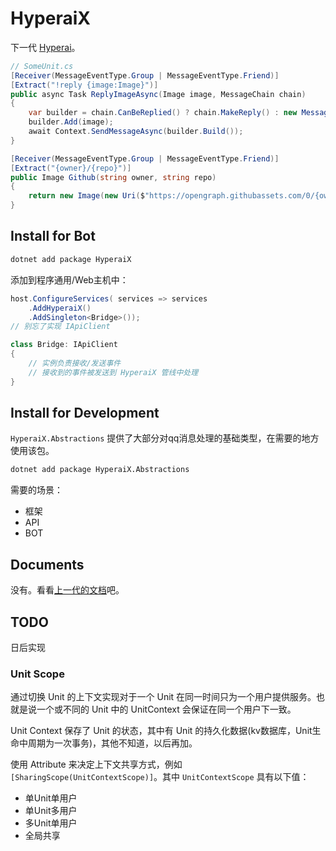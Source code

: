 # HyperaiX

下一代 [Hyperai]("https://github.com/theGravityLab/Hyperai")。

```csharp
// SomeUnit.cs
[Receiver(MessageEventType.Group | MessageEventType.Friend)]
[Extract("!reply {image:Image}")]
public async Task ReplyImageAsync(Image image, MessageChain chain)
{
    var builder = chain.CanBeReplied() ? chain.MakeReply() : new MessageChainBuilder();
    builder.Add(image);
    await Context.SendMessageAsync(builder.Build());
}

[Receiver(MessageEventType.Group | MessageEventType.Friend)]
[Extract("{owner}/{repo}")]
public Image Github(string owner, string repo)
{
    return new Image(new Uri($"https://opengraph.githubassets.com/0/{owner}/{repo}"));
}
```

## Install for Bot

```sh
dotnet add package HyperaiX

```

添加到程序通用/Web主机中：

```csharp
host.ConfigureServices( services => services
    .AddHyperaiX()
    .AddSingleton<Bridge>());
// 别忘了实现 IApiClient

class Bridge: IApiClient
{
    // 实例负责接收/发送事件
    // 接收到的事件被发送到 HyperaiX 管线中处理
}

```

## Install for Development

`HyperaiX.Abstractions` 提供了大部分对qq消息处理的基础类型，在需要的地方使用该包。

```sh
dotnet add package HyperaiX.Abstractions
```

需要的场景：

- 框架
- API
- BOT

## Documents

没有。看看[上一代的文档](https://projhyperai.dowob.vip)吧。

## TODO

日后实现

### Unit Scope

通过切换 Unit 的上下文实现对于一个 Unit 在同一时间只为一个用户提供服务。也就是说一个或不同的 Unit 中的 UnitContext 会保证在同一个用户下一致。

Unit Context 保存了 Unit 的状态，其中有 Unit 的持久化数据(kv数据库，Unit生命中周期为一次事务)，其他不知道，以后再加。

使用 Attribute 来决定上下文共享方式，例如`[SharingScope(UnitContextScope)]`。其中 `UnitContextScope` 具有以下值：

- 单Unit单用户
- 单Unit多用户
- 多Unit单用户
- 全局共享
